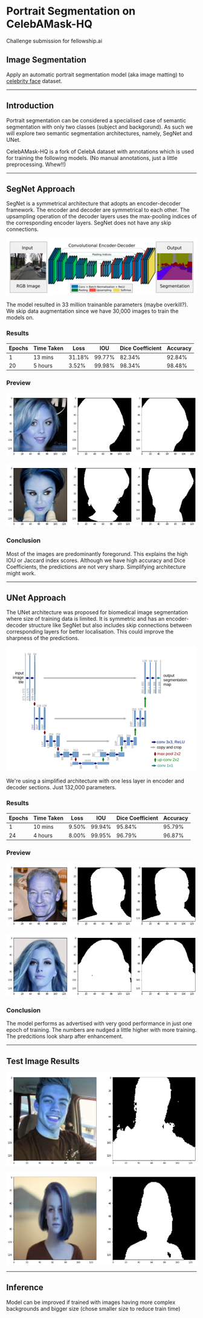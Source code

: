 # Portrait Segmentation on CelebAMask-HQ
Challenge submission for fellowship.ai 

## Image Segmentation
Apply an automatic portrait segmentation model (aka image matting) to [celebrity face](http://mmlab.ie.cuhk.edu.hk/projects/CelebA.html) dataset.


---


## Introduction

Portrait segmentation can be considered a specialised case of semantic segmentation with only two classes (subject and backgorund). As such we will explore two semantic segmentation architectures, namely, SegNet and UNet.

CelebAMask-HQ is a fork of CelebA dataset with annotations which is used for training the following models. (No manual annotations, just a little preprocessing. Whew!!)


---


## SegNet Approach

SegNet is a symmetrical architecture that adopts an encoder-decoder framework. The encoder and decoder are symmetrical to each other. The upsampling operation of the decoder layers uses the max-pooling indices of the corresponding encoder layers. SegNet does not have any skip connections.

![SegNet Architecture](https://github.com/Vishaal-MK/Portrait-Segmentation-on-CelebA/blob/master/Images/SegNet%20Architecture.png)

The model resulted in 33 million trainanble parameters (maybe overkill?). We skip data augmentation since we have 30,000 images to train the models on.

### Results

| Epochs | Time Taken | Loss   | IOU    | Dice Coefficient | Accuracy |
|--------|------------|--------|--------|------------------|----------|
| 1      | 13 mins    | 31.18% | 99.77% | 82.34%           | 92.84%   |
| 20     | 5 hours    | 3.52%  | 99.98% | 98.34%           | 98.48%   |

### Preview

![SegNet Output 1](https://github.com/Vishaal-MK/Portrait-Segmentation-on-CelebA/blob/master/Images/SegNet%201.png)

![SegNet Output 2](https://github.com/Vishaal-MK/Portrait-Segmentation-on-CelebA/blob/master/Images/SegNet%202.png)

### Conclusion

Most of the images are predominantly foregorund. This explains the high IOU or Jaccard index scores. Although we have high accuracy and Dice Coefficients, the predictions are not very sharp. Simplifying architecture might work.


---


## UNet Approach

The UNet architecture was proposed for biomedical image segmentation where size of training data is limited. It is symmetric and has an encoder-decoder structure like SegNet but also includes skip connections between corresponding layers for better localisation. This could improve the sharpness of the predictions.

![UNet Architecture](https://github.com/Vishaal-MK/Portrait-Segmentation-on-CelebA/blob/master/Images/UNet%20Architecture.png)

We're using a simplified architecture with one less layer in encoder and decoder sections. Just 132,000 parameters.

### Results

| Epochs | Time Taken | Loss   | IOU    | Dice Coefficient | Accuracy |
|--------|------------|--------|--------|------------------|----------|
| 1      | 10 mins    | 9.50%  | 99.94% | 95.84%           | 95.79%   |
| 24     | 4 hours    | 8.00%  | 99.95% | 96.79%           | 96.87%   |

### Preview

![UNet Output 1](https://github.com/Vishaal-MK/Portrait-Segmentation-on-CelebA/blob/master/Images/UNet%201.png)

![UNet Output 2](https://github.com/Vishaal-MK/Portrait-Segmentation-on-CelebA/blob/master/Images/UNet%202.png)

### Conclusion

The model performs as advertised with very good performance in just one epoch of training. The numbers are nudged a little higher with more training. The predcitions look sharp after enhancement.

---

## Test Image Results

![Test 1](https://github.com/Vishaal-MK/Portrait-Segmentation-on-CelebA/blob/master/Images/Result%201.png)

![Test 2](https://github.com/Vishaal-MK/Portrait-Segmentation-on-CelebA/blob/master/Images/Result%202.png)

---

## Inference

Model can be improved if trained with images having more complex backgrounds and bigger size (chose smaller size to reduce train time)
